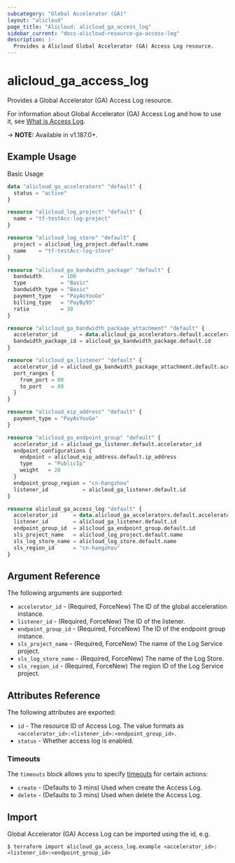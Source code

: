 ```yaml
---
subcategory: "Global Accelerator (GA)"
layout: "alicloud"
page_title: "Alicloud: alicloud_ga_access_log"
sidebar_current: "docs-alicloud-resource-ga-access-log"
description: |-
  Provides a Alicloud Global Accelerator (GA) Access Log resource.
---
```


# alicloud\_ga\_access\_log

Provides a Global Accelerator (GA) Access Log resource.

For information about Global Accelerator (GA) Access Log and how to use it, see [What is Access Log](https://www.alibabacloud.com/help/en/global-accelerator/latest/attachlogstoretoendpointgroup).

-> **NOTE:** Available in v1.187.0+.

## Example Usage

Basic Usage

```terraform
data "alicloud_ga_accelerators" "default" {
  status = "active"
}

resource "alicloud_log_project" "default" {
  name = "tf-testAcc-log-project"
}

resource "alicloud_log_store" "default" {
  project = alicloud_log_project.default.name
  name    = "tf-testAcc-log-store"
}

resource "alicloud_ga_bandwidth_package" "default" {
  bandwidth      = 100
  type           = "Basic"
  bandwidth_type = "Basic"
  payment_type   = "PayAsYouGo"
  billing_type   = "PayBy95"
  ratio          = 30
}

resource "alicloud_ga_bandwidth_package_attachment" "default" {
  accelerator_id       = data.alicloud_ga_accelerators.default.accelerators.0.id
  bandwidth_package_id = alicloud_ga_bandwidth_package.default.id
}

resource "alicloud_ga_listener" "default" {
  accelerator_id = alicloud_ga_bandwidth_package_attachment.default.accelerator_id
  port_ranges {
    from_port = 80
    to_port   = 80
  }
}

resource "alicloud_eip_address" "default" {
  payment_type = "PayAsYouGo"
}

resource "alicloud_ga_endpoint_group" "default" {
  accelerator_id = alicloud_ga_listener.default.accelerator_id
  endpoint_configurations {
    endpoint = alicloud_eip_address.default.ip_address
    type     = "PublicIp"
    weight   = 20
  }
  endpoint_group_region = "cn-hangzhou"
  listener_id           = alicloud_ga_listener.default.id
}

resource alicloud_ga_access_log "default" {
  accelerator_id     = data.alicloud_ga_accelerators.default.accelerators.0.id
  listener_id        = alicloud_ga_listener.default.id
  endpoint_group_id  = alicloud_ga_endpoint_group.default.id
  sls_project_name   = alicloud_log_project.default.name
  sls_log_store_name = alicloud_log_store.default.name
  sls_region_id      = "cn-hangzhou"
}
```

## Argument Reference

The following arguments are supported:

* `accelerator_id` - (Required, ForceNew) The ID of the global acceleration instance.
* `listener_id` - (Required, ForceNew) The ID of the listener.
* `endpoint_group_id` - (Required, ForceNew) The ID of the endpoint group instance.
* `sls_project_name` - (Required, ForceNew) The name of the Log Service project.
* `sls_log_store_name` - (Required, ForceNew) The name of the Log Store.
* `sls_region_id` - (Required, ForceNew) The region ID of the Log Service project.

## Attributes Reference

The following attributes are exported:

* `id` - The resource ID of Access Log. The value formats as `<accelerator_id>:<listener_id>:<endpoint_group_id>`.
* `status` - Whether access log is enabled.

### Timeouts

The `timeouts` block allows you to specify [timeouts](https://www.terraform.io/docs/configuration-0-11/resources.html#timeouts) for certain actions:

* `create` - (Defaults to 3 mins) Used when create the Access Log.
* `delete` - (Defaults to 3 mins) Used when delete the Access Log.

## Import

Global Accelerator (GA) Access Log can be imported using the id, e.g.

```
$ terraform import alicloud_ga_access_log.example <accelerator_id>:<listener_id>:<endpoint_group_id>
```